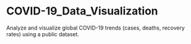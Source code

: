 # COVID-19_Data_Visualization
Analyze and visualize global COVID-19 trends (cases, deaths, recovery rates) using a public dataset.
